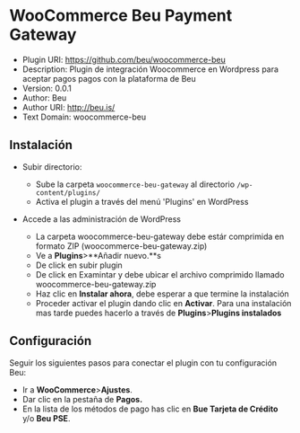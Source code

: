 # WooCommerce Beu Payment Gateway

* Plugin URI: https://github.com/beu/woocommerce-beu
* Description: Plugin de integración Woocommerce en Wordpress para aceptar pagos pagos con la plataforma de Beu
* Version: 0.0.1
* Author: Beu
* Author URI: http://beu.is/
* Text Domain: woocommerce-beu


## Instalación

* Subir directorio:
  * Sube la carpeta `woocommerce-beu-gateway` al directorio `/wp-content/plugins/`
  * Activa el plugin a través del menú 'Plugins' en WordPress


* Accede a las administración de WordPress 
  * La carpeta woocommerce-beu-gateway debe estár comprimida en formato ZIP (woocommerce-beu-gateway.zip)
  * Ve a **Plugins**>**Añadir nuevo.**s
  * De click en subir plugin
  * De click en Examintar y debe ubicar el archivo comprimido llamado woocommerce-beu-gateway.zip
  * Haz clic en **Instalar ahora**, debe esperar a que termine la instalación
  * Proceder activar el plugin dando clic en **Activar**. Para una instalación mas tarde puedes hacerlo a través de **Plugins**>**Plugins instalados**

## Configuración

Seguir los siguientes pasos para conectar el plugin con tu configuración Beu:

*  Ir a **WooCommerce**>**Ajustes**.
*  Dar clic en la pestaña de **Pagos.**
*  En la lista de los métodos de pago has clic en **Bue Tarjeta de Crédito** y/o **Beu PSE**. 
